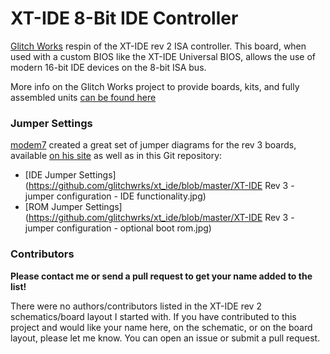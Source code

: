 # XT-IDE 8-Bit IDE Controller

[Glitch Works](http://www.glitchwrks.com/) respin of the XT-IDE rev 2 ISA controller. This board, when used with a custom BIOS like the XT-IDE Universal BIOS, allows the use of modern 16-bit IDE devices on the 8-bit ISA bus.

More info on the Glitch Works project to provide boards, kits, and fully assembled units [can be found here](http://www.glitchwrks.com/xt-ide)

### Jumper Settings

[modem7](http://minuszerodegrees.net/) created a great set of jumper diagrams for the rev 3 boards, available [on his site](http://minuszerodegrees.net/xtide/rev_3/XT-IDE%20Rev%203%20-%20general.htm) as well as in this Git repository:

* [IDE Jumper Settings](https://github.com/glitchwrks/xt_ide/blob/master/XT-IDE Rev 3 - jumper configuration - IDE functionality.jpg)
* [ROM Jumper Settings](https://github.com/glitchwrks/xt_ide/blob/master/XT-IDE Rev 3 - jumper configuration - optional boot rom.jpg)

### Contributors

**Please contact me or send a pull request to get your name added to the list!**

There were no authors/contributors listed in the XT-IDE rev 2 schematics/board layout I started with. If you have contributed to this project and would like your name here, on the schematic, or on the board layout, please let me know. You can open an issue or submit a pull request.
